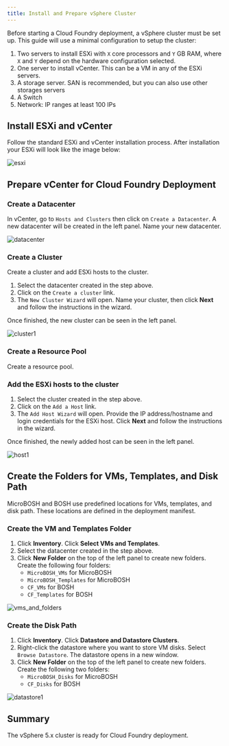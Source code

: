 ```yaml
---
title: Install and Prepare vSphere Cluster
---
```


Before starting a Cloud Foundry deployment, a vSphere cluster must be set up. This guide will use a minimal configuration to setup the cluster:

1. Two servers to install ESXi with `X` core processors and `Y` GB RAM, where `X` and `Y` depend on the hardware configuration selected.
2. One server to install vCenter. This can be a VM in any of the ESXi servers.
3. A storage server. SAN is recommended, but you can also use other storages servers
4. A Switch
5. Network: IP ranges at least 100 IPs

## <a id="install"></a>Install ESXi and vCenter ##

Follow the standard ESXi and vCenter installation process. After installation your ESXi will look like the image below:

![esxi](/images/esxi5.png)

## <a id="prepare"></a>Prepare vCenter for Cloud Foundry Deployment ##

### <a id="prepare-datacenter"></a>Create a Datacenter ###

In vCenter, go to `Hosts and Clusters` then click on `Create a Datacenter`. A new datacenter will be created in the left panel. Name your new datacenter.

![datacenter](/images/datacenter.png)

### <a id="prepare-cluster"></a>Create a Cluster ###

Create a cluster and add ESXi hosts to the cluster.

1. Select the datacenter created in the step above.
2. Click on the `Create a cluster` link.
3. The `New Cluster Wizard` will open. Name your cluster, then click **Next** and follow the instructions in the wizard.

Once finished, the new cluster can be seen in the left panel.

![cluster1](/images/cluster1.png)

### <a id="prepare-pool"></a>Create a Resource Pool ###

Create a resource pool.

### <a id="prepare-hosts"></a>Add the ESXi hosts to the cluster ###

1. Select the cluster created in the step above.
2. Click on the `Add a Host` link.
3. The `Add Host Wizard` will open. Provide the IP address/hostname and login credentials for the ESXi host. Click **Next** and follow the instructions in the wizard.

Once finished, the newly added host can be seen in the left panel.

![host1](/images/add_host.png)

## <a id="folders"></a>Create the Folders for VMs, Templates, and Disk Path ##

MicroBOSH and BOSH use predefined locations for VMs, templates, and disk path. These locations are defined in the deployment manifest.

### <a id="folders-vm"></a>Create the VM and Templates Folder ###

1. Click **Inventory**. Click **Select VMs and Templates**.
2. Select the datacenter created in the step above.
3. Click **New Folder** on the top of the left panel to create new folders. Create the following four folders:
    * `MicroBOSH_VMs` for MicroBOSH
    * `MicroBOSH_Templates` for MicroBOSH
    * `CF_VMs` for BOSH
    * `CF_Templates` for BOSH

![vms_and_folders](/images/vms_templates.png)

### <a id="folders-disk"></a>Create the Disk Path ###

1. Click **Inventory**. Click **Datastore and Datastore Clusters**.
2. Right-click the datastore where you want to store VM disks. Select `Browse Datastore`. The datastore opens in a new window.
3. Click **New Folder** on the top of the left panel to create new folders. Create the following two folders:
    * `MicroBOSH_Disks` for MicroBOSH
    * `CF_Disks` for BOSH

![datastore1](/images/datastore.png)

## <a id="summary"></a>Summary ##

The vSphere 5.x cluster is ready for Cloud Foundry deployment.